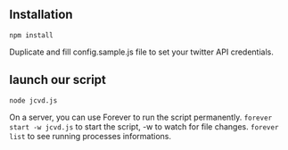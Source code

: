 ## Installation
```
npm install
```
Duplicate and fill config.sample.js file to set your twitter API credentials.

## launch our script
```
node jcvd.js
```

On a server, you can use Forever to run the script permanently.
`forever start -w jcvd.js` to start the script, -w to watch for file changes.
`forever list` to see running processes informations.
